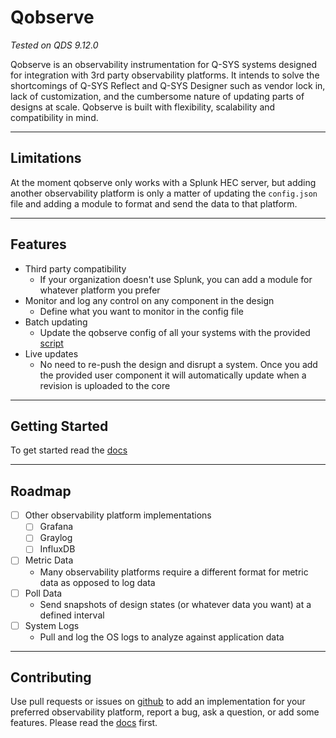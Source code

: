 # Qobserve

*Tested on QDS 9.12.0*

Qobserve is an observability instrumentation for Q-SYS systems designed for integration with 3rd party observability platforms. It intends to solve the shortcomings of Q-SYS Reflect and Q-SYS Designer such as vendor lock in, lack of customization, and the cumbersome nature of updating parts of designs at scale. Qobserve is built with flexibility, scalability and compatibility in mind.

---
## Limitations
At the moment qobserve only works with a Splunk HEC server, but adding another observability platform is only a matter of updating the `config.json` file and adding a module to format and send the data to that platform.

---
## Features
- Third party compatibility
	- If your organization doesn't use Splunk, you can add a module for whatever platform you prefer
- Monitor and log any control on any component in the design
	- Define what you want to monitor in the config file
- Batch updating
	- Update the qobserve config of all your systems with the provided [script](scripts/push-module.py)
- Live updates
	- No need to re-push the design and disrupt a system. Once you add the provided user component it will automatically update when a revision is uploaded to the core

---
## Getting Started
To get started read the [docs](docs/table-of-contents.md)

---
## Roadmap
- [ ] Other observability platform implementations
	- [ ] Grafana
	- [ ] Graylog
	- [ ] InfluxDB
- [ ] Metric Data
	- Many observability platforms require a different format for metric data as opposed to log data
- [ ] Poll Data
	- Send snapshots of design states (or whatever data you want) at a defined interval
- [ ] System Logs
	- Pull and log the OS logs to analyze against application data

---
## Contributing
Use pull requests or issues on [github](https://github.com/ip-mc/qobserve) to add an implementation for your preferred observability platform, report a bug, ask a question, or add some features. Please read the [docs](docs/table-of-contents.md) first.